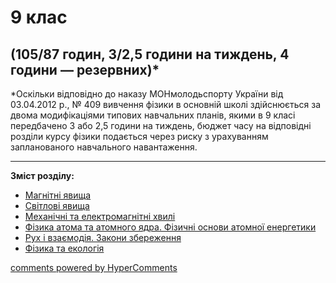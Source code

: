 <div id="hypercomments_widget" class="js-hypercomments-widget invisible"></div>

# 9 клас

## (105/87  годин, 3/2,5 години на тиждень,  4 години — резервних)*

*Оскільки відповідно до наказу МОНмолодьспорту України від 03.04.2012 р., № 409 вивчення фізики в основній школі здійснюється за двома модифікаціями типових навчальних планів, якими в 9 класі передбачено 3 або 2,5 години на тиждень, бюджет часу на відповідні розділи курсу фізики подається через риску з урахуванням запланованого навчального навантаження. 

<hr>
<p><b>Зміст розділу:</b></p>
<ul type="disc">
<li><a href="https://physicsmon79.ed-era.com/3/magnitni_yavischa.html">Магнітні явища</a></li>
<li><a href="https://physicsmon79.ed-era.com/3/svitlovi_yavischa.html">Світлові явища</a></li>
<li><a href="https://physicsmon79.ed-era.com/3/mekhanichni_ta_elektromagnitni_khvyli.html">Механічні та електромагнітні хвилі</a></li>
<li><a href="https://physicsmon79.ed-era.com/3/fizika_atoma_ta_atomogo_yadra.html">Фізика атома та атомного ядра. Фізичні основи атомної енергетики</a></li>
<li><a href="https://physicsmon79.ed-era.com/3/rukh_ta_vzaemodiya.html">Рух і взаємодія. Закони збереження</a></li>
<li><a href="https://physicsmon79.ed-era.com/3/fizika_ta_ekologiya.html">Фізика та екологія</a></li>
</ul>

<div class="js-hypercomments-container">
<a href="http://hypercomments.com" class="hc-link" title="comments widget">comments powered by HyperComments</a>
</div>
